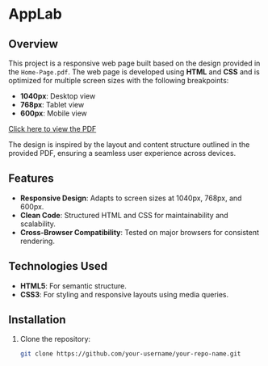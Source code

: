 # AppLab

## Overview

This project is a responsive web page built based on the design provided in the `Home-Page.pdf`. The web page is developed using **HTML** and **CSS** and is optimized for multiple screen sizes with the following breakpoints:
- **1040px**: Desktop view
- **768px**: Tablet view
- **600px**: Mobile view

[Click here to view the PDF](https://github.com/Akulayagneshwaramurthy/Onepages-2/blob/main/Home-Page%20(1).pdf)

The design is inspired by the layout and content structure outlined in the provided PDF, ensuring a seamless user experience across devices.

## Features

- **Responsive Design**: Adapts to screen sizes at 1040px, 768px, and 600px.
- **Clean Code**: Structured HTML and CSS for maintainability and scalability.
- **Cross-Browser Compatibility**: Tested on major browsers for consistent rendering.

## Technologies Used
- **HTML5**: For semantic structure.
- **CSS3**: For styling and responsive layouts using media queries.

## Installation
1. Clone the repository:
   ```bash
   git clone https://github.com/your-username/your-repo-name.git
